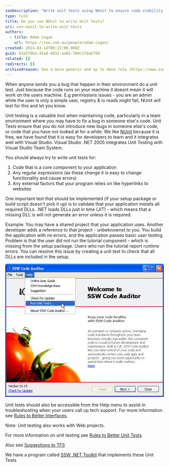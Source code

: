 ```yaml
---
seoDescription: "Write unit tests using NUnit to ensure code stability and prevent introducing new bugs when fixing issues in someone else's code."
type: rule
title: Do you use NUnit to write Unit Tests?
uri: use-nunit-to-write-unit-tests
authors:
  - title: Adam Cogan
    url: https://ssw.com.au/people/adam-cogan/
created: 2014-03-14T00:22:00.000Z
guid: 63a5f8ba-42ad-4d32-aa65-7b9c1fdab799
related: []
redirects: []
archivedreason: See a more generic and up to date rule [https://www.ssw.com.au/rules/rules-to-better-unit-tests/](/rules/rules-to-better-unit-tests)
---
```

When anyone sends you a bug that happen in their environment do a unit test. Just because the code runs on your machine it doesnt mean it will work on the users machine. E.g permissions issues - you are an admin while the user is only a simple user, registry & io reads might fail, NUnit will test for this and let you know.

<!--endintro-->

Unit testing is a valuable tool when maintaining code, particularly in a team environment where you may have to fix a bug in someone else's code. Unit Tests ensure that you do not introduce new bugs in someone else's code, or code that you have not looked at for a while. We like [NUnit](https://nunit.org/) because it is free, we have found that it is easy for developers to learn and it integrates well with Visual Studio. Visual Studio .NET 2005 integrates Unit Testing with Visual Studio Team System.

You should always try to write unit tests for:

1. Code that is a core component to your application
2. Any regular expressions (as these change it is easy to change functionality and cause errors)
3. Any external factors that your program relies on like hyperlinks to websites

One important test that should be implemented (if your setup package or build script doesn't pick it up) is to validate that your application installs all required DLLs. .NET loads DLLs just in time (JIT) - which means that a missing DLL is will not generate an error unless it is required.

Example: You may have a shared project that your application uses. Another developer adds a reference to that project - unbeknownst to you. You build the application with no errors, and the application passes basic user testing. Problem is that the user did not run the tutorial component - which is missing from the setup package. Users who run the tutorial report runtime errors. You can resolve this issue by creating a unit test to check that all DLLs are included in the setup.

![Figure: Unit Tests accessible from the help menu](unittestsinhelpmenu.jpg)

Unit tests should also be accessible from the Help menu to assist in troubleshooting when your users call up tech support. For more information see [Rules to Better Interfaces](RulestoBetterInterfaces-Windows-Applications.aspx#HelpMenu).

Note: Unit testing also works with Web projects.

For more information on unit testing see [Rules to Better Unit Tests](https://ssw.com.au/ssw/Standards/Rules/RulesToBetterUnitTests.aspx#NotVSTS)

Also see [Suggestions to TFS](https://ssw.com.au/ssw/Standards/BetterSoftwareSuggestions/TeamFoundationServer.aspx)

We have a program called [SSW .NET Toolkit](https://ssw.com.au/ssw/NETToolkit/) that implements these Unit Tests
